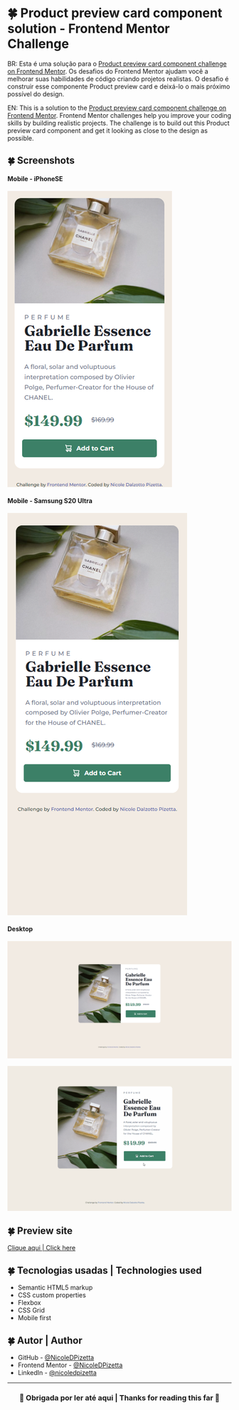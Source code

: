 #  🍀 Product preview card component solution - Frontend Mentor Challenge

BR: Esta é uma solução para o [Product preview card component challenge on Frontend Mentor](https://www.frontendmentor.io/challenges/product-preview-card-component-GO7UmttRfa). Os desafios do Frontend Mentor ajudam você a melhorar suas habilidades de código criando projetos realistas.
O desafio é construir esse componente Product preview card e deixá-lo o mais próximo possível do design.

EN: This is a solution to the [Product preview card component challenge on Frontend Mentor](https://www.frontendmentor.io/challenges/product-preview-card-component-GO7UmttRfa). Frontend Mentor challenges help you improve your coding skills by building realistic projects. 
The challenge is to build out this Product preview card component and get it looking as close to the design as possible.

## 🍀 Screenshots
#### Mobile - iPhoneSE
![](./assets/screenshot-iPhoneSE.png) 

#### Mobile - Samsung S20 Ultra
![](./assets/screenshot-SamsungS20Ultra.png)

#### Desktop 
![](./assets/screenshot-desktop.png) 

![](./assets/button-productpreview.gif)

## 🍀 Preview site
[Clique aqui | Click here](https://nicoledpizetta.github.io/ProductPreview-card-component--FrontendMentor-challenge-/)

## 🍀 Tecnologias usadas | Technologies used
- Semantic HTML5 markup
- CSS custom properties
- Flexbox
- CSS Grid
- Mobile first


## 🍀 Autor | Author
- GitHub - [@NicoleDPizetta](https://github.com/NicoleDPizetta)
- Frontend Mentor - [@NicoleDPizetta](https://www.frontendmentor.io/profile/NicoleDPizetta)
- LinkedIn - [@nicoledpizetta](https://www.linkedin.com/in/nicoledpizetta/)

---------------


### <p align="center">💖 Obrigada por ler até aqui | Thanks for reading this far 💖</p> 